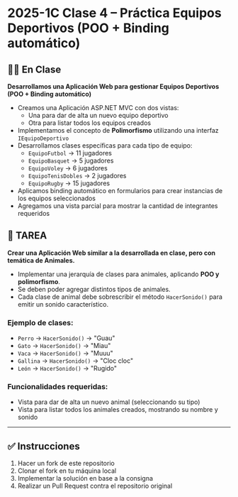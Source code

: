 # 2025-1C Clase 4 – Práctica Equipos Deportivos (POO + Binding automático)

## 🧑‍🏫 En Clase

**Desarrollamos una Aplicación Web para gestionar Equipos Deportivos (POO + Binding automático)**

- Creamos una Aplicación ASP.NET MVC con dos vistas:
  - Una para dar de alta un nuevo equipo deportivo
  - Otra para listar todos los equipos creados
- Implementamos el concepto de **Polimorfismo** utilizando una interfaz `IEquipoDeportivo`
- Desarrollamos clases específicas para cada tipo de equipo:
  - `EquipoFutbol` → 11 jugadores
  - `EquipoBasquet` → 5 jugadores
  - `EquipoVoley` → 6 jugadores
  - `EquipoTenisDobles` → 2 jugadores
  - `EquipoRugby` → 15 jugadores
- Aplicamos binding automático en formularios para crear instancias de los equipos seleccionados
- Agregamos una vista parcial para mostrar la cantidad de integrantes requeridos

## 📝 TAREA

**Crear una Aplicación Web similar a la desarrollada en clase, pero con temática de Animales.**

- Implementar una jerarquía de clases para animales, aplicando **POO y polimorfismo**.
- Se deben poder agregar distintos tipos de animales.
- Cada clase de animal debe sobrescribir el método `HacerSonido()` para emitir un sonido característico.

### Ejemplo de clases:
- `Perro` → `HacerSonido()` → "Guau"
- `Gato` → `HacerSonido()` → "Miau"
- `Vaca` → `HacerSonido()` → "Muuu"
- `Gallina` → `HacerSonido()` → "Cloc cloc"
- `León` → `HacerSonido()` → "Rugido"

### Funcionalidades requeridas:
- Vista para dar de alta un nuevo animal (seleccionando su tipo)
- Vista para listar todos los animales creados, mostrando su nombre y sonido

---

## ✅ Instrucciones

1. Hacer un fork de este repositorio
2. Clonar el fork en tu máquina local
3. Implementar la solución en base a la consigna
4. Realizar un Pull Request contra el repositorio original